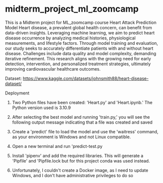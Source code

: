 # midterm_project_ml_zoomcamp
This is a Midterm project for ML_zoomcamp course
Heart Attack Prediction Model
Heart disease, a prevalent global health concern, can benefit from data-driven insights. Leveraging machine learning, we aim to predict heart disease occurrence by analyzing medical histories, physiological measurements, and lifestyle factors. Through model training and evaluation, our study seeks to accurately differentiate patients with and without heart disease. Challenges include data quality and model complexity, demanding iterative refinement. This research aligns with the growing need for early detection, intervention, and personalized treatment strategies, ultimately improving cardiovascular healthcare outcomes.

Dataset: https://www.kaggle.com/datasets/johnsmith88/heart-disease-dataset/

Deployment
1.	Two Python files have been created: 'Heart.py' and 'Heart.ipynb.' The Python version used is 3.10.9
2.	After selecting the best model and running 'train.py,' you will see the following output message indicating that a file was created and saved 

3.	  Create a 'predict' file to load the model and use the 'waitress' command, as your environment is Windows and not Linux compatible.
 
4.	Open a new terminal and run 'predict-test.py
5.	Install 'pipenv' and add the required libraries. This will generate a 'Pipfile' and 'Pipfile.lock but for this project conda was used instead.
6.	Unfortunately, I couldn't create a Docker image, as I need to update Windows, and I don't have administrative privileges to do so

